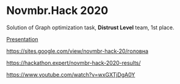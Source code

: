 # Novmbr.Hack 2020

Solution of Graph optimization task, **Distrust Level** team, 1st place.

[Presentation](final_presentation.pdf) 

https://sites.google.com/view/novmbr-hack-20/головна

https://hackathon.expert/novmbr-hack-2020-results/

https://www.youtube.com/watch?v=wxGXTjDgA0Y
